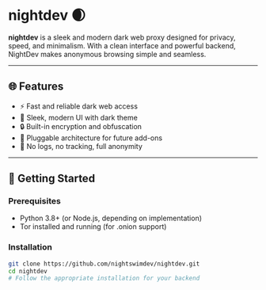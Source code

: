# nightdev 🌒

**nightdev** is a sleek and modern dark web proxy designed for privacy, speed, and minimalism. With a clean interface and powerful backend, NightDev makes anonymous browsing simple and seamless.

---

## 🌐 Features

- ⚡ Fast and reliable dark web access
- 🎨 Sleek, modern UI with dark theme
- 🔒 Built-in encryption and obfuscation
- 🧩 Pluggable architecture for future add-ons
- 🚫 No logs, no tracking, full anonymity

---

## 🚀 Getting Started

### Prerequisites

- Python 3.8+ (or Node.js, depending on implementation)
- Tor installed and running (for .onion support)

### Installation

```bash
git clone https://github.com/nightswimdev/nightdev.git
cd nightdev
# Follow the appropriate installation for your backend
